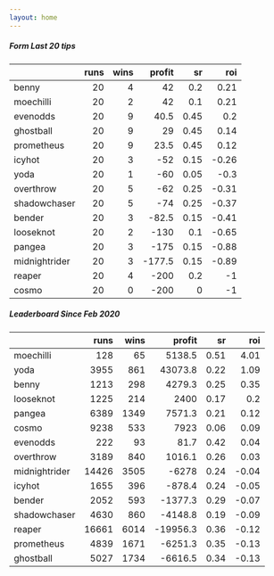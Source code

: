 ```yaml
---   
layout: home   
---   
```



##### Form Last 20 tips   

|               |   runs |   wins |   profit |   sr |   roi |
|:--------------|-------:|-------:|---------:|-----:|------:|
| benny         |     20 |      4 |     42   | 0.2  |  0.21 |
| moechilli     |     20 |      2 |     42   | 0.1  |  0.21 |
| evenodds      |     20 |      9 |     40.5 | 0.45 |  0.2  |
| ghostball     |     20 |      9 |     29   | 0.45 |  0.14 |
| prometheus    |     20 |      9 |     23.5 | 0.45 |  0.12 |
| icyhot        |     20 |      3 |    -52   | 0.15 | -0.26 |
| yoda          |     20 |      1 |    -60   | 0.05 | -0.3  |
| overthrow     |     20 |      5 |    -62   | 0.25 | -0.31 |
| shadowchaser  |     20 |      5 |    -74   | 0.25 | -0.37 |
| bender        |     20 |      3 |    -82.5 | 0.15 | -0.41 |
| looseknot     |     20 |      2 |   -130   | 0.1  | -0.65 |
| pangea        |     20 |      3 |   -175   | 0.15 | -0.88 |
| midnightrider |     20 |      3 |   -177.5 | 0.15 | -0.89 |
| reaper        |     20 |      4 |   -200   | 0.2  | -1    |
| cosmo         |     20 |      0 |   -200   | 0    | -1    |

##### Leaderboard Since Feb 2020   

|               |   runs |   wins |   profit |   sr |   roi |
|:--------------|-------:|-------:|---------:|-----:|------:|
| moechilli     |    128 |     65 |   5138.5 | 0.51 |  4.01 |
| yoda          |   3955 |    861 |  43073.8 | 0.22 |  1.09 |
| benny         |   1213 |    298 |   4279.3 | 0.25 |  0.35 |
| looseknot     |   1225 |    214 |   2400   | 0.17 |  0.2  |
| pangea        |   6389 |   1349 |   7571.3 | 0.21 |  0.12 |
| cosmo         |   9238 |    533 |   7923   | 0.06 |  0.09 |
| evenodds      |    222 |     93 |     81.7 | 0.42 |  0.04 |
| overthrow     |   3189 |    840 |   1016.1 | 0.26 |  0.03 |
| midnightrider |  14426 |   3505 |  -6278   | 0.24 | -0.04 |
| icyhot        |   1655 |    396 |   -878.4 | 0.24 | -0.05 |
| bender        |   2052 |    593 |  -1377.3 | 0.29 | -0.07 |
| shadowchaser  |   4630 |    860 |  -4148.8 | 0.19 | -0.09 |
| reaper        |  16661 |   6014 | -19956.3 | 0.36 | -0.12 |
| prometheus    |   4839 |   1671 |  -6251.3 | 0.35 | -0.13 |
| ghostball     |   5027 |   1734 |  -6616.5 | 0.34 | -0.13 |